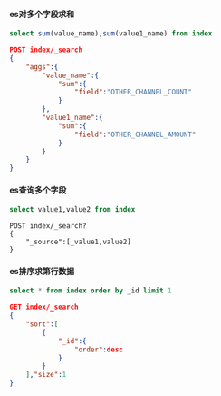 #### es对多个字段求和

```sql
select sum(value_name),sum(value1_name) from index
```



```json
POST index/_search
{
    "aggs":{
        "value_name":{
            "sum":{
                "field":"OTHER_CHANNEL_COUNT"
            }
        },
        "value1_name":{
            "sum":{
                "field":"OTHER_CHANNEL_AMOUNT"
            }
        }
    }
}
```

#### es查询多个字段

```sql
select value1,value2 from index	
```

```
POST index/_search?
{
	"_source":[_value1,value2]
}
```

#### es排序求第行数据

```sql
select * from index order by _id limit 1
```

```json
GET index/_search
{
    "sort":[
        {
            "_id":{
                "order":desc
            }
        }
    ],"size":1
}
```


